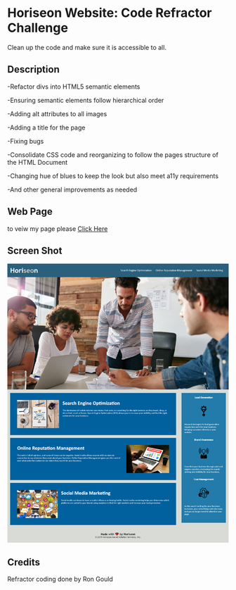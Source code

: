# Horiseon Website: Code Refractor Challenge

Clean up the code and make sure it is accessible to all.

## Description

-Refactor divs into HTML5 semantic elements

-Ensuring semantic elements follow hierarchical order

-Adding alt attributes to all images

-Adding a title for the page

-Fixing bugs

-Consolidate CSS code and reorganizing to follow the pages structure of the HTML Document

-Changing hue of blues to keep the look but also meet a11y requirements

-And other general improvements as needed

## Web Page

to veiw my page please [Click Here](https://R0nG13.github.io/horiseon/)

## Screen Shot

![screenshot of the finished project](r0ng13.github.io_horiseon_ScreenShot.png)

## Credits

Refractor coding done by Ron Gould








